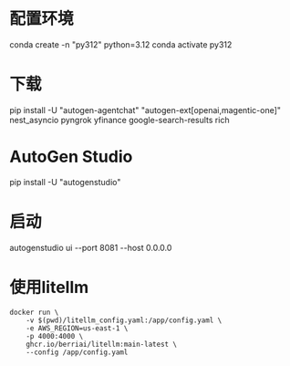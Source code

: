 # 配置环境
conda create -n "py312" python=3.12
conda activate py312

# 下载
pip install -U "autogen-agentchat" "autogen-ext[openai,magentic-one]" nest_asyncio pyngrok yfinance google-search-results rich
# AutoGen Studio
pip install -U "autogenstudio"

# 启动
autogenstudio ui --port 8081 --host 0.0.0.0

# 使用litellm
```
docker run \
    -v $(pwd)/litellm_config.yaml:/app/config.yaml \
    -e AWS_REGION=us-east-1 \
    -p 4000:4000 \
    ghcr.io/berriai/litellm:main-latest \
    --config /app/config.yaml
```
